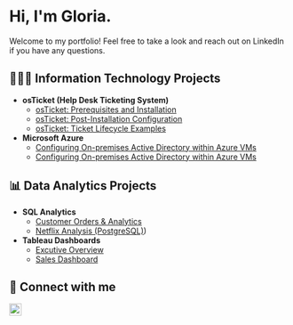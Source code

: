 <h1>Hi, I'm Gloria.</h1>
Welcome to my portfolio! Feel free to take a look and reach out on LinkedIn if you have any questions.

<h2>👩🏻‍💻 Information Technology Projects</h2>

- <b>osTicket (Help Desk Ticketing System)</b>
  - [osTicket: Prerequisites and Installation](https://github.com/yeahglo/osticket-prereqs)
  - [osTicket: Post-Installation Configuration](https://github.com/yeahglo/post-install-config)
  - [osTicket: Ticket Lifecycle Examples](https://github.com/yeahglo/ticket-lifecycle)
- <b>Microsoft Azure</b>
  - [Configuring On-premises Active Directory within Azure VMs](https://github.com/yeahglo/configure-ad)
  - [Configuring On-premises Active Directory within Azure VMs](https://github.com/yeahglo/azure-network-protocols)

<h2>📊 Data Analytics Projects</h2>

- <b>SQL Analytics</b>
  - [Customer Orders & Analytics](https://github.com/yeahglo/SQL/blob/main/customer-orders)
  - [Netflix Analysis (PostgreSQL)](https://github.com/yeahglo/SQL/blob/main/netflix))
- <b>Tableau Dashboards</b>
  - [Excutive Overview](https://public.tableau.com/app/profile/gloria/viz/ExecutiveOverview-SampleSuperstore_16769916744370/ExecutiveOverview)
  - [Sales Dashboard](https://public.tableau.com/app/profile/gloria/viz/SalesDashboard-February2019/SalesOrders)

<h2>💬 Connect with me</h2>

[<img align="left" alt="Gloria Lopez | LinkedIn" width="22px" src="https://cdn.jsdelivr.net/npm/simple-icons@v3/icons/linkedin.svg" />][linkedin]

[linkedin]: https://www.linkedin.com/in/yeahglo
